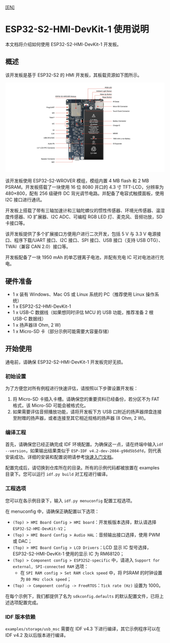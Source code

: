 [[EN]](./README_en.md)
# ESP32-S2-HMI-DevKit-1 使用说明

本文档将介绍如何使用 ESP32-S2-HMI-DevKit-1 开发板。

## 概述

该开发板是基于 ESP32-S2 的 HMI 开发板，其板载资源如下图所示。

![ESP32-S2-HMI-DevKit-0 开发板功能框图](docs/_static/board_func.jpg)

该开发板使用 ESP32-S2-WROVER 模组，模组内置 4 MB flash 和 2 MB PSRAM。开发板搭载了一块使用 16 位 8080 并口的 4.3 寸 TFT-LCD，分辨率为 480×800，配有 256 级硬件 DC 背光调节电路。并配备了电容式触摸面板，使用 I2C 接口进行通讯。

开发板上搭载了带有三轴加速计和三轴陀螺仪的惯性传感器、环境光传感器、温湿度传感器、IO 扩展器、I2C ADC、可编程 RGB LED 灯、麦克风、音频功放，SD 卡接口等。

该开发板提供了多个扩展接口方便用户进行二次开发，包括 5 V 与 3.3 V 电源接口、程序下载/UART 接口、I2C 接口、SPI 接口、USB 接口（支持 USB OTG）、TWAI（兼容 CAN 2.0）接口等。

开发板配备了一块 1950 mAh 的单芯锂离子电池，并配有充电 IC 可对电池进行充电。

## 硬件准备

- 1 x 装有 Windows、Mac OS 或 Linux 系统的 PC（推荐使用 Linux 操作系统）
- 1 x ESP32-S2-HMI-DevKit-1
- 1 x USB-C 数据线（如果想同时评估 MCU 的 USB 功能，推荐准备 2 根 USB-C 数据线）
- 1 x 扬声器(8 Ohm, 2 W)
- 1 x Micro-SD 卡（部分示例可能需要大容量存储）

## 开始使用

通电前，请确保 ESP32-S2-HMI-DevKit-1 开发板完好无损。

### 初始设置

为了方便您对所有例程进行快速评估，请按照以下步骤设置开发板：

1. 将 Micro-SD 卡插入卡槽。请确保您的重要资料已经备份，若分区不为 FAT 格式，该 Micro-SD 可能会被格式化。
2. 如果需要评估音频播放功能，请将开发板下方 USB 口附近的扬声器焊盘连接至附赠的扬声器，或者连接至其它相近规格的扬声器 (8 Ohm, 2 W)。

### 编译工程

首先，请确保您已经正确完成 IDF 环境配置。为确保这一点，请在终端中输入`idf --version`，如果输出结果类似于 `ESP-IDF v4.2-dev-2084-g98d5b5dfd`，则代表安装成功。详细的安装和配置说明请参考[快速入门文档](https://docs.espressif.com/projects/esp-idf/zh_CN/latest/esp32s2/get-started/index.html)。

配置完成后，请切换到仓库所在的目录。所有的示例代码都被放置在 examples 目录下。您可以运行 `idf.py build` 对工程进行编译。

### 工程选项

您可以在各示例目录下，输入 `idf.py menuconfig` 配置工程选项。

在 menuconfig 中，请确保正确配置以下选项：

- `(Top) > HMI Board Config > HMI board`：开发板版本选择，默认请选择 `ESP32-S2-HMI-DevKit-V2`；
- `(Top) > HMI Board Config > Audio HAL`：音频输出接口选择，使用 PWM 或 DAC；
- `(Top) > HMI Board Config > LCD Drivers`：LCD 显示 IC 型号选择，ESP32-S2-HMI-DevKit-1 使用的显示 IC 为 RM68120；
- `(Top) > Component config > ESP32S2-specific` 中，请进入 `Support for external, SPI-connected RAM` 选项：
  - 在 `SPI RAM config > Set RAM clock speed` 中，将 PSRAM 的时钟设置为 `80 MHz clock speed`；
- `(Top) -> Component config -> FreeRTOS`：`Tick rate (Hz)` 设置为 1000。

在每个示例下，我们都提供了名为 `sdkconfig.defaults` 的默认配置文件，已将上述选项配置完成。

### IDF 版本依赖

`examples/storage/usb_msc` 需要在 IDF v4.3 下进行编译，其它示例程序可以在 IDF v4.2 及以后版本进行编译。
